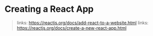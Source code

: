# Creating a React App

>links: https://reactjs.org/docs/add-react-to-a-website.html
>links: https://reactjs.org/docs/create-a-new-react-app.html